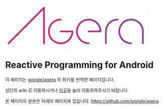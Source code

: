 ![agera](https://github.com/google/agera/blob/master/doc/images/agera.png)
# Reactive Programming for Android

이 페이지는 [google/agera](https://github.com/google/agera) 의 위키를 번역한 페이지입니다.

상단의 wiki 로 이동하시거나 [이곳](https://github.com/ZeroBrain/agera-wiki-kr/wiki)을 눌러 이동하여주시기 바랍니다


본 페이지의 원본은 아래의 페이지에 있습니다.
https://github.com/google/agera
